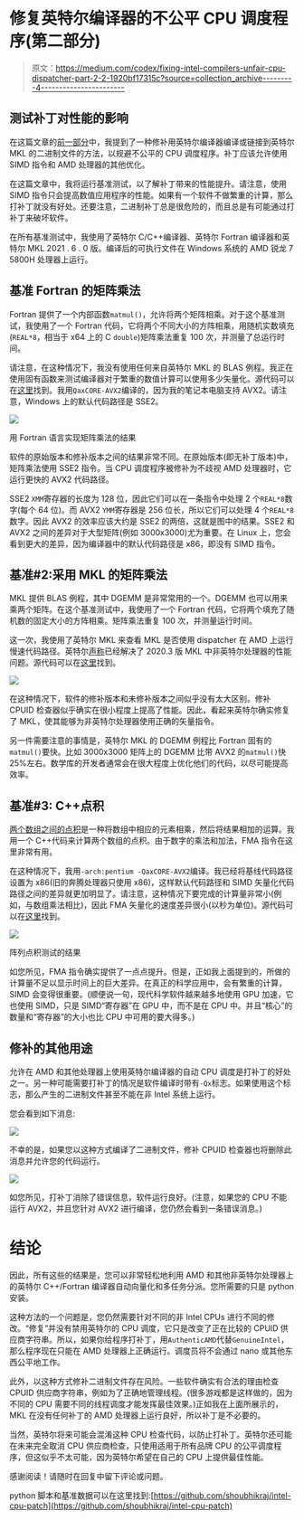 # 修复英特尔编译器的不公平 CPU 调度程序(第二部分)

> 原文：<https://medium.com/codex/fixing-intel-compilers-unfair-cpu-dispatcher-part-2-2-1920bf17315c?source=collection_archive---------4----------------------->

## 测试补丁对性能的影响

在这篇文章的[前一部分](https://shoubhikrmaiti.medium.com/fixing-intel-compilers-unfair-cpu-dispatcher-part-1-2-4a4a367c8919)中，我提到了一种修补用英特尔编译器编译或链接到英特尔 MKL 的二进制文件的方法，以规避不公平的 CPU 调度程序。补丁应该允许使用 SIMD 指令和 AMD 处理器的其他优化。

在这篇文章中，我将运行基准测试，以了解补丁带来的性能提升。请注意，使用 SIMD 指令只会提高数值应用程序的性能。如果有一个软件不做繁重的计算，那么打补丁就没有好处。还要注意，二进制补丁总是很危险的，而且总是有可能通过打补丁来破坏软件。

在所有基准测试中，我使用了英特尔 C/C++编译器、英特尔 Fortran 编译器和英特尔 MKL 2021 . 6 . 0 版。编译后的可执行文件在 Windows 系统的 AMD 锐龙 7 5800H 处理器上运行。

## **基准 Fortran 的矩阵乘法**

Fortran 提供了一个内部函数`matmul()`，允许将两个矩阵相乘。对于这个基准测试，我使用了一个 Fortran 代码，它将两个不同大小的方阵相乘，用随机实数填充(`REAL*8`，相当于 x64 上的 C `double`)矩阵乘法重复 100 次，并测量了总运行时间。

请注意，在这种情况下，我没有使用任何来自英特尔 MKL 的 BLAS 例程。我正在使用固有函数来测试编译器对于繁重的数值计算可以使用多少矢量化。源代码可以在[这里](https://github.com/shoubhikraj/intel-cpu-patch/blob/main/benchmarks/matmul-noblas-test.f90)找到。我用`QaxCORE-AVX2`编译的，因为我的笔记本电脑支持 AVX2。请注意，Windows 上的默认代码路径是 SSE2。

![](img/7b9a5ac52ebd680c275a53d274704ed8.png)

用 Fortran 语言实现矩阵乘法的结果

软件的原始版本和修补版本之间的结果非常不同。在原始版本(即无补丁版本)中，矩阵乘法使用 SSE2 指令。当 CPU 调度程序被修补为不歧视 AMD 处理器时，它运行更快的 AVX2 代码路径。

SSE2 `XMM`寄存器的长度为 128 位，因此它们可以在一条指令中处理 2 个`REAL*8`数字(每个 64 位)。而 AVX2 `YMM`寄存器是 256 位长，所以它们可以处理 4 个`REAL*8`数字。因此 AVX2 的效率应该大约是 SSE2 的两倍，这就是图中的结果。SSE2 和 AVX2 之间的差异对于大型矩阵(例如 3000x3000)尤为重要。在 Linux 上，您会看到更大的差异，因为编译器中的默认代码路径是 x86，即没有 SIMD 指令。

## 基准#2:采用 MKL 的矩阵乘法

MKL 提供 BLAS 例程，其中 DGEMM 是非常常用的一个。DGEMM 也可以用来乘两个矩阵。在这个基准测试中，我使用了一个 Fortran 代码，它将两个填充了随机数的固定大小的方阵相乘。矩阵乘法重复 100 次，并测量运行时间。

这一次，我使用了英特尔 MKL 来查看 MKL 是否使用 dispatcher 在 AMD 上运行慢速代码路径。英特尔[声称](https://www.intel.com/content/www/us/en/developer/articles/release-notes/intel-math-kernel-library-release-notes-and-new-features.html)已经解决了 2020.3 版 MKL 中非英特尔处理器的性能问题。源代码可以在[这里](https://github.com/shoubhikraj/intel-cpu-patch/blob/main/benchmarks/Fortran-dgemm.f90)找到。

![](img/7e9031fff07eb5c9515f480699ecdd31.png)

在这种情况下，软件的修补版本和未修补版本之间似乎没有太大区别。修补 CPUID 检查器似乎确实在很小程度上提高了性能。因此，看起来英特尔确实修复了 MKL，使其能够为非英特尔处理器使用正确的矢量指令。

另一件需要注意的事情是，英特尔 MKL 的 DGEMM 例程比 Fortran 固有的`matmul()`要快。比如 3000x3000 矩阵上的 DGEMM 比带 AVX2 的`matmul()`快 25%左右。数学库的开发者通常会在很大程度上优化他们的代码，以尽可能提高效率。

## 基准#3: C++点积

[两个数组之间的点积](https://en.wikipedia.org/wiki/Dot_product)是一种将数组中相应的元素相乘，然后将结果相加的运算。我用一个 C++代码来计算两个数组的点积。由于数字的乘法和加法，FMA 指令在这里非常有用。

在这种情况下，我用`-arch:pentium -QaxCORE-AVX2`编译。我已经将基线代码路径设置为 x86(旧的奔腾处理器只使用 x86)，这样默认代码路径和 SIMD 矢量化代码路径之间的差异就更加明显了。请注意，这种情况下要完成的计算量非常小(例如，与数组乘法相比)，因此 FMA 矢量化的速度差异很小(以秒为单位)。源代码可以在[这里](https://github.com/shoubhikraj/intel-cpu-patch/tree/main/benchmarks/cpp-array-dot)找到。

![](img/9b626aa015c4192b8bec88762008c3bf.png)

阵列点积测试的结果

如您所见，FMA 指令确实提供了一点点提升。但是，正如我上面提到的，所做的计算量不足以显示时间上的巨大差异。在真正的科学应用中，会有繁重的计算，SIMD 会变得很重要。(顺便说一句，现代科学软件越来越多地使用 GPU 加速，它也使用 SIMD，只是 SIMD“寄存器”在 GPU 中，而不是在 CPU 中。并且“核心”的数量和“寄存器”的大小也比 CPU 中可用的要大得多。)

## 修补的其他用途

允许在 AMD 和其他处理器上使用英特尔编译器的自动 CPU 调度是打补丁的好处之一。另一种可能需要打补丁的情况是软件编译时带有`-Qx`标志。如果使用这个标志，那么产生的二进制文件甚至不能在非 Intel 系统上运行。

您会看到如下消息:

![](img/c84f58e4a341ef4980858b0cdb740720.png)

不幸的是，如果您以这种方式编译了二进制文件，修补 CPUID 检查器也将删除此消息并允许您的代码运行。

![](img/490c50a2d9d4eee144fadef528d98d82.png)

如您所见，打补丁消除了错误信息，软件运行良好。(注意，如果您的 CPU 不能运行 AVX2，并且您针对 AVX2 进行编译，您仍然会看到一条错误消息。)

# 结论

因此，所有这些的结果是，您可以非常轻松地利用 AMD 和其他非英特尔处理器上的英特尔 C++/Fortran 编译器自动向量化和多任务分派。您所需要的只是 python 安装。

这种方法的一个问题是，您仍然需要针对不同的非 Intel CPUs 进行不同的修改。“修复”并没有禁用英特尔的 CPU 调度，它只是改变了正在比较的 CPUID 供应商字符串。所以，如果你给程序打补丁，用`AuthenticAMD`代替`GenuineIntel`，那么程序现在只能在 AMD 处理器上正确运行。调度员将不会通过 nano 或其他东西公平地工作。

此外，以这种方式修补二进制文件存在风险。一些软件确实有合法的理由检查 CPUID 供应商字符串，例如为了正确地管理线程。(很多游戏都是这样做的，因为不同的 CPU 需要不同的线程调度才能发挥最佳效果。)正如我在上面所展示的，MKL 在没有任何补丁的 AMD 处理器上运行良好，所以补丁是不必要的。

当然，英特尔将来可能会混淆这种 CPU 检查代码，以防止打补丁。英特尔还可能在未来完全取消 CPU 供应商检查，只使用适用于所有品牌 CPU 的公平调度程序，但这似乎不太可能，因为英特尔希望在自己的 CPU 上提供最佳性能。

感谢阅读！请随时在回复中留下评论或问题。

python 脚本和基准数据可以在这里找到:[https://github.com/shoubhikraj/intel-cpu-patch](https://github.com/shoubhikraj/intel-cpu-patch)